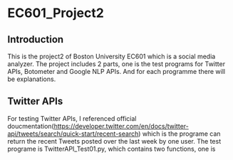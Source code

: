# EC601_Project2

## Introduction
This is the project2 of Boston University EC601 which is a social media analyzer. The project includes 2 parts, one is the test programs for Twitter APIs, Botometer and Google NLP APIs. And for each programme there will be explanations.

## Twitter APIs
For testing Twitter APIs, I referenced official doucmentation(https://developer.twitter.com/en/docs/twitter-api/tweets/search/quick-start/recent-search) which is the programe can return the recent Tweets posted over the last week by one user.
The test programe is TwitterAPI_Test01.py, which contains two functions, one is 
